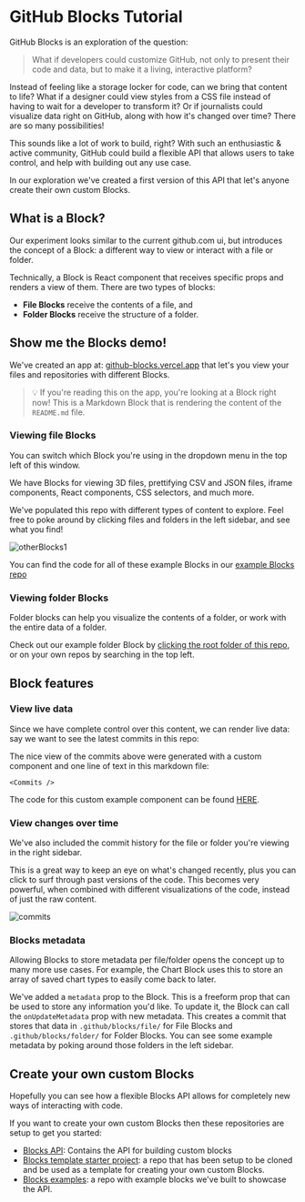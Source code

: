 # GitHub Blocks Tutorial

GitHub Blocks is an exploration of the question:

> What if developers could customize GitHub, not only to present their code and data, but to make it a living, interactive platform?

Instead of feeling like a storage locker for code, can we bring that content to life? What if a designer could view styles from a CSS file instead of having to wait for a developer to transform it? Or if journalists could visualize data right on GitHub, along with how it's changed over time? There are so many possibilities! 

This sounds like a lot of work to build, right? With such an enthusiastic & active community, GitHub could build a flexible API that allows users to take control, and help with building out any use case. 

In our exploration we've created a first version of this API that let's anyone create their own custom Blocks. 

## What is a Block?

Our experiment looks similar to the current github.com ui, but introduces the concept of a Block: a different way to view or interact with a file or folder.

Technically, a Block is React component that receives specific props and renders a view of them. There are two types of blocks:

- **File Blocks** receive the contents of a file, and
- **Folder Blocks** receive the structure of a folder.

## Show me the Blocks demo! 

We've created an app at: [github-blocks.vercel.app](https://github-blocks.vercel.app/) that let's you view your files and repositories with different Blocks. 

> 💡 If you're reading this on the app, you're looking at a Block right now! This is a Markdown Block that is rendering the content of the `README.md` file. 

### Viewing file Blocks

You can switch which Block you're using in the dropdown menu in the top left of this window.

We have Blocks for viewing 3D files, prettifying CSV and JSON files, iframe components, React components, CSS selectors, and much more.

We've populated this repo with different types of content to explore. Feel free to poke around by clicking files and folders in the left sidebar, and see what you find!

![otherBlocks1](https://user-images.githubusercontent.com/8978670/144443697-ed57d444-8db2-4d34-80ec-ce474fe81c71.gif)

You can find the code for all of these example Blocks in our [example Blocks repo](https://github.com/githubnext/blocks-examples)

### Viewing folder Blocks

Folder blocks can help you visualize the contents of a folder, or work with the entire data of a folder. 

Check out our example folder Block by [clicking the root folder of this repo](https://github-blocks.vercel.app/githubnext/blocks-tutorial), or on your own repos by searching in the top left.

## Block features

### View live data

Since we have complete control over this content, we can render live data: say we want to see the latest commits in this repo:

<Commits />

The nice view of the commits above were generated with a custom component and one line of text in this markdown file:

`<Commits />`

The code for this custom example component can be found [HERE](https://github.com/githubnext/blocks-examples/blob/main/src/blocks/file-blocks/live-markdown/index.tsx#L198). 

### View changes over time

We've also included the commit history for the file or folder you're viewing in the right sidebar. 

This is a great way to keep an eye on what's changed recently, plus you can click to surf through past versions of the code. This becomes very powerful, when combined with different visualizations of the code, instead of just the raw content.

![commits](https://user-images.githubusercontent.com/8978670/144443772-36c4f827-d09b-4b03-99cd-e20ecadcf813.gif)

### Blocks metadata

Allowing Blocks to store metadata per file/folder opens the concept up to many more use cases. For example, the Chart Block uses this to store an array of saved chart types to easily come back to later.

We've added a `metadata` prop to the Block. This is a freeform prop that can be used to store any information you'd like. To update it, the Block can call the `onUpdateMetadata` prop with new metadata. This creates a commit that stores that data in `.github/blocks/file/` for File Blocks and `.github/blocks/folder/` for Folder Blocks. You can see some example metadata by poking around those folders in the left sidebar.

## Create your own custom Blocks

Hopefully you can see how a flexible Blocks API allows for completely new ways of interacting with code. 

If you want to create your own custom Blocks then these repositories are setup to get you started:

* [Blocks API](https://github.com/githubnext/blocks): Contains the API for building custom blocks
* [Blocks template starter project](https://github.com/githubnext/blocks-template): a repo that has been setup to be cloned and be used as a template for creating your own custom Blocks.
* [Blocks examples](https://github.com/githubnext/blocks-examples): a repo with example blocks we've built to showcase the API.       

